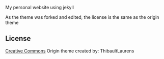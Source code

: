 My personal website using jekyll

As the theme was forked and edited, the license is the same as the origin theme
## License
[Creative Commons](http://creativecommons.org/licenses/by-nc-sa/3.0/)
Origin theme created by: ThibaultLaurens
